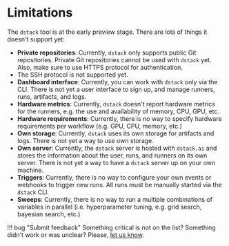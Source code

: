# Limitations

The `dstack` tool is at the early preview stage. There are lots of things it doesn't support yet:

* **Private repositories**: Currently, `dstack` only supports public Git repositories. Private Git repositories
  cannot be used with `dstack` yet. Also, make sure to use HTTPS protocol for authentication. 
* The SSH protocol is not supported yet.
* **Dashboard interface**: Currently, you can work with `dstack` only via the CLI. There is not yet a user interface
  to sign up, and manage runners, runs, artifacts, and logs.
* **Hardware metrics**: Currently, `dstack` doesn't report hardware metrics for the runners, e.g. the use and
  availability of memory, CPU, GPU, etc.
* **Hardware requirements**: Currently, there is no way to specify hardware requirements per workflow (e.g. GPU, CPU,
  memory, etc.)
* **Own storage**: Currently, `dstack` uses its own storage for artifacts and logs. There is not yet
  a way to use own storage.
* **Own server**: Currently, the `dstack` server is hosted with `dstack.ai` and stores the information about
  the user, runs, and runners on its own server. There is not yet a way to have a `dstack` server up on your own
  machine.
* **Triggers**: Currently, there is no way to configure your own events or webhooks to trigger new runs. All runs must
  be manually started via the `dstack` CLI.
* **Sweeps**: Currently, there is no way to run a multiple combinations of variables in parallel (i.e. hyperparameter
  tuning, e.g. grid search, bayesian search, etc.)

!!! bug "Submit feedback" 
    Something critical is not on the list? Something didn't work or was unclear? Please, [let us know](https://forms.gle/nhigiDm4FmjZdRkx5).